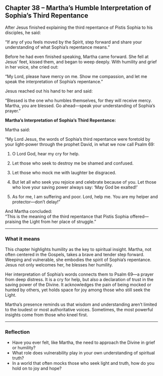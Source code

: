 ## Chapter 38 – Martha’s Humble Interpretation of Sophia’s Third Repentance

After Jesus finished explaining the third repentance of Pistis Sophia to his disciples, he said:

“If any of you feels moved by the Spirit, step forward and share your understanding of what Sophia’s repentance means.”

Before he had even finished speaking, Martha came forward. She fell at Jesus’ feet, kissed them, and began to weep deeply. With humility and grief in her voice, she cried out:

“My Lord, please have mercy on me. Show me compassion, and let me speak the interpretation of Sophia’s repentance.”

Jesus reached out his hand to her and said:

“Blessed is the one who humbles themselves, for they will receive mercy. Martha, you are blessed. Go ahead—speak your understanding of Sophia’s prayer.”

**Martha’s Interpretation of Sophia’s Third Repentance:**

Martha said:

“My Lord Jesus, the words of Sophia’s third repentance were foretold by your light-power through the prophet David, in what we now call Psalm 69:

1. O Lord God, hear my cry for help.

2. Let those who seek to destroy me be shamed and confused.

3. Let those who mock me with laughter be disgraced.

4. But let all who seek you rejoice and celebrate because of you. Let those who love your saving power always say: ‘May God be exalted!’

5. As for me, I am suffering and poor. Lord, help me. You are my helper and protector—don’t delay!”

And Martha concluded:  
“This is the meaning of the third repentance that Pistis Sophia offered—praising the Light from her place of struggle.”

---

### What it means

This chapter highlights humility as the key to spiritual insight. Martha, not often centered in the Gospels, takes a brave and tender step forward. Weeping and vulnerable, she embodies the spirit of Sophia’s repentance. Jesus not only welcomes her, he blesses her humility.

Her interpretation of Sophia’s words connects them to Psalm 69—a prayer from deep distress. It is a cry for help, but also a declaration of trust in the saving power of the Divine. It acknowledges the pain of being mocked or hunted by others, yet holds space for joy among those who still seek the Light.

Martha’s presence reminds us that wisdom and understanding aren’t limited to the loudest or most authoritative voices. Sometimes, the most powerful insights come from those who kneel first.

---

### Reflection

* Have you ever felt, like Martha, the need to approach the Divine in grief or humility?
* What role does vulnerability play in your own understanding of spiritual truth?
* In a world that often mocks those who seek light and truth, how do you hold on to joy and hope?
